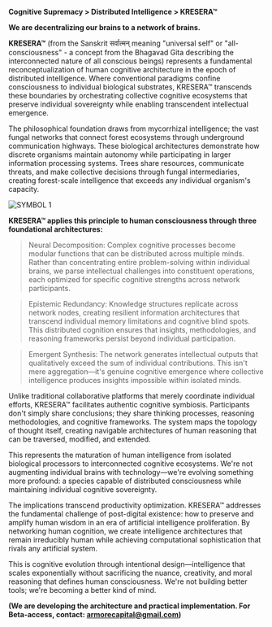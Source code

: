 **Cognitive Supremacy > Distributed Intelligence > KRESERA™**

**We are decentralizing our brains to a network of brains.**

**KRESERA™** (from the Sanskrit सर्वात्मन् meaning "universal self" or "all-consciousness" - a concept from the Bhagavad Gita describing the interconnected nature of all conscious beings) represents a fundamental reconceptualization of human cognitive architecture in the epoch of distributed intelligence. Where conventional paradigms confine consciousness to individual biological substrates, KRESERA™ transcends these boundaries by orchestrating collective cognitive ecosystems that preserve individual sovereignty while enabling transcendent intellectual emergence.

The philosophical foundation draws from mycorrhizal intelligence; the vast fungal networks that connect forest ecosystems through underground communication highways. These biological architectures demonstrate how discrete organisms maintain autonomy while participating in larger information processing systems. Trees share resources, communicate threats, and make collective decisions through fungal intermediaries, creating forest-scale intelligence that exceeds any individual organism's capacity.

![SYMBOL 1](https://github.com/user-attachments/assets/ff81bc5c-a290-487a-b635-71c442e6fe03) 

**KRESERA™ applies this principle to human consciousness through three foundational architectures:**

> Neural Decomposition: Complex cognitive processes become modular functions that can be distributed across multiple minds. Rather than concentrating entire problem-solving within individual brains, we parse intellectual challenges into constituent operations, each optimized for specific cognitive strengths across network participants.

> Epistemic Redundancy: Knowledge structures replicate across network nodes, creating resilient information architectures that transcend individual memory limitations and cognitive blind spots. This distributed cognition ensures that insights, methodologies, and reasoning frameworks persist beyond individual participation.

> Emergent Synthesis: The network generates intellectual outputs that qualitatively exceed the sum of individual contributions. This isn't mere aggregation—it's genuine cognitive emergence where collective intelligence produces insights impossible within isolated minds.

Unlike traditional collaborative platforms that merely coordinate individual efforts, KRESERA™ facilitates authentic cognitive symbiosis. Participants don't simply share conclusions; they share thinking processes, reasoning methodologies, and cognitive frameworks. The system maps the topology of thought itself, creating navigable architectures of human reasoning that can be traversed, modified, and extended.

This represents the maturation of human intelligence from isolated biological processors to interconnected cognitive ecosystems. We're not augmenting individual brains with technology—we're evolving something more profound: a species capable of distributed consciousness while maintaining individual cognitive sovereignty.

The implications transcend productivity optimization. KRESERA™ addresses the fundamental challenge of post-digital existence: how to preserve and amplify human wisdom in an era of artificial intelligence proliferation. By networking human cognition, we create intelligence architectures that remain irreducibly human while achieving computational sophistication that rivals any artificial system.

This is cognitive evolution through intentional design—intelligence that scales exponentially without sacrificing the nuance, creativity, and moral reasoning that defines human consciousness. We're not building better tools; we're becoming a better kind of mind.

**(We are developing the architecture and practical implementation. For Beta-access, contact: armorecapital@gmail.com)**
